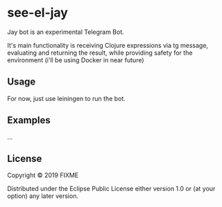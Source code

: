 # see-el-jay

Jay bot is an experimental Telegram Bot.

It's main functionality is receiving Clojure expressions via tg message, evaluating and returning the result, while providing safety for the environment (i'll be using Docker in near future)        

## Usage

For now, just use leiningen to run the bot.


## Examples

...

## License

Copyright © 2019 FIXME

Distributed under the Eclipse Public License either version 1.0 or (at
your option) any later version.
